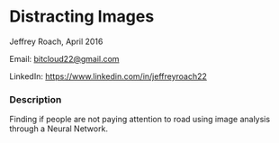 # Distracting Images

Jeffrey Roach, April 2016

Email: bitcloud22@gmail.com

LinkedIn: https://www.linkedin.com/in/jeffreyroach22

### Description
Finding if people are not paying attention to road using image analysis through a Neural Network.
